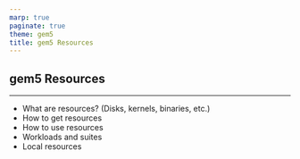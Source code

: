 ```yaml
---
marp: true
paginate: true
theme: gem5
title: gem5 Resources
---
```


<!-- _class: title -->

## gem5 Resources

---

- What are resources? (Disks, kernels, binaries, etc.)
- How to get resources
- How to use resources
- Workloads and suites
- Local resources
